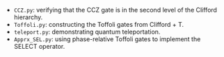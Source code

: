 - `CCZ.py`: verifying that the CCZ gate is in the second level of the Clifford hierarchy.
- `Toffoli.py`: constructing the Toffoli gates from Clifford + T.
- `teleport.py`: demonstrating quantum teleportation.
- `Apprx_SEL.py`: using phase-relative Toffoli gates to implement the SELECT operator.
